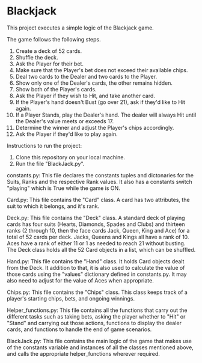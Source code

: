 # Blackjack
This project executes a simple logic of the Blackjack game.

The game follows the following steps.

1)    Create a deck of 52 cards.
2)    Shuffle the deck.
3)    Ask the Player for their bet.
4)    Make sure that the Player's bet does not exceed their available chips.
5)    Deal two cards to the Dealer and two cards to the Player.
6)    Show only one of the Dealer's cards, the other remains hidden.
7)    Show both of the Player's cards.
8)    Ask the Player if they wish to Hit, and take another card.
9)    If the Player's hand doesn't Bust (go over 21), ask if they'd like to Hit again.
10)   If a Player Stands, play the Dealer's hand. The dealer will always Hit until the Dealer's value meets or exceeds 17.
11)   Determine the winner and adjust the Player's chips accordingly.
12)   Ask the Player if they'd like to play again.

Instructions to run the project:
1)  Clone this repository on your local machine.
2)  Run the file "BlackJack.py".

constants.py:
This file declares the constants tuples and dictonaries for the Suits, Ranks and the respective Rank values. It also has a constants switch "playing" which is True while the game is ON.

Card.py:
This file contains the "Card" class. A card has two attributes, the suit to which it belongs, and it's rank.

Deck.py:
This file contains the "Deck" class. A standard deck of playing cards has four suits (Hearts, Diamonds, Spades and Clubs) and thirteen ranks (2 through 10, then the face cards Jack, Queen, King and Ace) for a total of 52 cards per deck. Jacks, Queens and Kings all have a rank of 10. Aces have a rank of either 11 or 1 as needed to reach 21 without busting. The Deck class holds all the 52 Card objects in a list, which can be shuffled.

Hand.py:
This file contains the "Hand" class. It holds Card objects dealt from the Deck. It addition to that, it is also used to calculate the value of those cards using the "values" dictionary defined in constants.py. It may also need to adjust for the value of Aces when appropriate.

Chips.py:
This file contains the "Chips" class. This class keeps track of a player's starting chips, bets, and ongoing winnings.

Helper_functions.py:
This file contains all the functions that carry out the different tasks such as taking bets, asking the player whether to "Hit" or "Stand" and carrying out those actions, functions to display the dealer cards, and functions to handle the end of game scenarios.

BlackJack.py:
This file contains the main logic of the game that makes use of the constants variable and instances of all the classes mentioned above, and calls the appropriate helper_functions wherever required.




